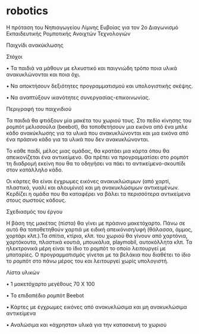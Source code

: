 # robotics
Η πρόταση του Νηπιαγωγείου Λίμνης Ευβοίας για τον 2ο Διαγωνισμό Εκπαιδευτικής Ρομποτικής Ανοιχτών Τεχνολογιών

Παιχνίδι ανακύκλωσης

Στόχοι

•	Τα παιδιά να μάθουν με ελκυστικό και παιγνιώδη τρόπο ποια υλικά ανακυκλώνονται και ποια όχι.

•	Να αποκτήσουν δεξιότητες προγραμματισμού και υπολογιστικής σκέψης.

•	Να αναπτύξουν ικανότητες συνεργασίας-επικοινωνίας. 

Περιγραφή του παιχνιδιού

Τα παιδιά θα φτιάξουν μία μακέτα του χωριού τους. Στο πεδίο κίνησης του ρομπότ μελισσούλα (beebot), θα τοποθετήσουν μια εικόνα από ένα μπλε κάδο ανακύκλωσης για τα υλικά που ανακυκλώνονται και μια εικόνα από ένα πράσινο κάδο για τα υλικά που δεν ανακυκλώνονται.

Το κάθε παιδί, μέλος μιας ομάδας, θα κρατάει μια κάρτα όπου θα απεικονίζεται ένα αντικείμενο. Θα πρέπει να προγραμματίσει στο ρομπότ τη διαδρομή εκείνη που θα το οδηγήσει να πάει το αντικείμενο-σκουπίδι στον κατάλληλο κάδο. 

Οι κάρτες θα είναι έγχρωμες εικόνες ανακυκλώσιμων (από χαρτί, πλαστικό, γυαλί και αλουμίνιο) και μη ανακυκλώσιμων αντικειμένων. Κερδίζει η ομάδα που θα καταφέρει να βάλει τα περισσότερα αντικείμενα στους σωστούς κάδους.   

Σχεδιασμός του έργου

Η βάση της μακέτας (πίστα) θα γίνει με πράσινο μακετόχαρτο. Πάνω σε αυτό  θα τοποθετηθούν χαρτιά με ειδική απεικόνιση/υφή (θάλασσα, άμμος, χορτάρι κλπ.).Τα σπίτια, κτίρια, κλπ. του χωριού θα γίνουν από χαρτόνια, χαρτόκουτα, πλαστικά κουτιά,  μπουκάλια, playmobil, αυτοκόλλητα κλπ.
Τα ηλεκτρονικά μέρη είναι το ίδιο το ρομπότ το οποίο λειτουργεί με μπαταρίες. Ο προγραμματισμός γίνεται με τα βελάκια που διαθέτει το ίδιο το ρομπότ στο πάνω μέρος του και λειτουργεί χωρίς υπολογιστή.

Λίστα υλικών

•	1 μακετόχαρτο μεγέθους 70 Χ 100 

•	Το επιδαπέδιο ρομπότ Beebot

•	Κάρτες με έγχρωμες εικόνες από ανακυκλώσιμα και μη ανακυκλώσιμα αντικείμενα

•	Αναλώσιμα και «άχρηστα» υλικά για την κατασκευή το χωριού 
